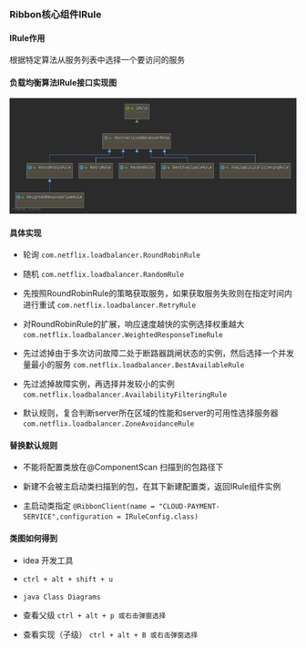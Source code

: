 
### Ribbon核心组件IRule

#### IRule作用

根据特定算法从服务列表中选择一个要访问的服务

#### 负载均衡算法IRule接口实现图

![IRule](../image/IRule.jpg)

#### 具体实现

+ 轮询 `com.netflix.loadbalancer.RoundRobinRule`

+ 随机 `com.netflix.loadbalancer.RandomRule`

+ 先按照RoundRobinRule的策略获取服务，如果获取服务失败则在指定时间内进行重试 `com.netflix.loadbalancer.RetryRule`

+ 对RoundRobinRule的扩展，响应速度越快的实例选择权重越大 `com.netflix.loadbalancer.WeightedResponseTimeRule`

+ 先过滤掉由于多次访问故障二处于断路器跳闸状态的实例，然后选择一个并发量最小的服务 `com.netflix.loadbalancer.BestAvailableRule`

+ 先过滤掉故障实例，再选择并发较小的实例 `com.netflix.loadbalancer.AvailabilityFilteringRule`

+ 默认规则，复合判断server所在区域的性能和server的可用性选择服务器 `com.netflix.loadbalancer.ZoneAvoidanceRule`


#### 替换默认规则

+ 不能将配置类放在@ComponentScan 扫描到的包路径下

+ 新建不会被主启动类扫描到的包，在其下新建配置类，返回IRule组件实例

+ 主启动类指定 `@RibbonClient(name = "CLOUD-PAYMENT-SERVICE",configuration = IRuleConfig.class)`


#### 类图如何得到

+ idea 开发工具

+ `ctrl + alt + shift + u`

+ `java Class Diagrams`

+ 查看父级 `ctrl + alt + p 或右击弹窗选择 `

+ 查看实现（子级） `ctrl + alt + B 或右击弹窗选择 `
